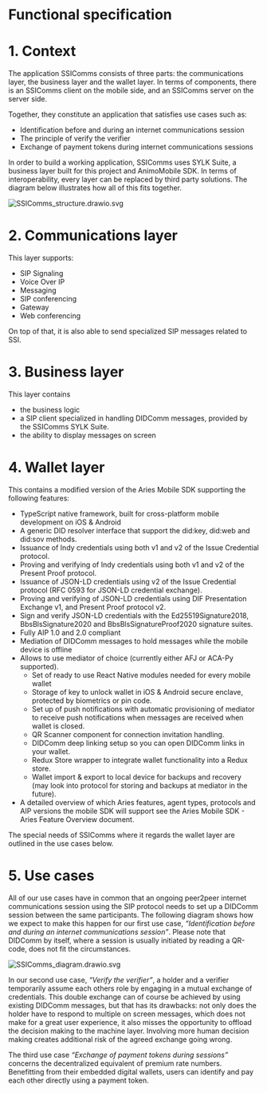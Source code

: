 Functional specification
========================

# 1. Context
The application SSIComms consists of three parts: the communications layer, the business layer and the wallet layer. In terms of components, there is an SSIComms client on the mobile side, and an SSIComms server on the server side. 

Together, they constitute an application that satisfies use cases such as:
- Identification before and during an internet communications session
- The principle of verify the verifier
- Exchange of payment tokens during internet communications sessions

In order to build a working application, SSIComms uses SYLK Suite, a business layer built for this project and AnimoMobile SDK. In terms of interoperability, every layer can be replaced by third party solutions. The diagram below illustrates how all of this fits together.

![SSIComms_structure.drawio.svg](/uploads/de75b0bca27babf10648af3bb8ba5104/SSIComms_structure.drawio.svg)


# 2. Communications layer
This layer supports:
- SIP Signaling 
- Voice Over IP 
- Messaging 
- SIP conferencing 
- Gateway 
- Web conferencing

On top of that, it is also able to send specialized SIP messages related to SSI.


# 3. Business layer
This layer contains 
- the business logic
- a SIP client specialized in handling DIDComm messages, provided by the SSIComms SYLK Suite.
- the ability to display messages on screen


# 4. Wallet layer
This contains a modified version of the Aries Mobile SDK supporting the following features:
- TypeScript native framework, built for cross-platform mobile development on iOS & Android
- A generic DID resolver interface that support the did:key, did:web and did:sov methods.
- Issuance of Indy credentials using both v1 and v2 of the Issue Credential protocol.
- Proving and verifying of Indy credentials using both v1 and v2 of the Present Proof protocol.
- Issuance of JSON-LD credentials using v2 of the Issue Credential protocol (RFC 0593 for JSON-LD credential exchange).
- Proving and verifying of JSON-LD credentials using DIF Presentation Exchange v1, and Present Proof protocol v2.
- Sign and verify JSON-LD credentials with the Ed25519Signature2018, BbsBlsSignature2020 and BbsBlsSignatureProof2020 signature suites.
- Fully AIP 1.0 and 2.0 compliant
- Mediation of DIDComm messages to hold messages while the mobile device is offline
- Allows to use mediator of choice (currently either AFJ or ACA-Py supported).
  - Set of ready to use React Native modules needed for every mobile wallet
  - Storage of key to unlock wallet in iOS & Android secure enclave, protected by biometrics or pin code.
  - Set up of push notifications with automatic provisioning of mediator to receive push notifications when messages are received when wallet is closed.
  - QR Scanner component for connection invitation handling.
  - DIDComm deep linking setup so you can open DIDComm links in your wallet.
  - Redux Store wrapper to integrate wallet functionality into a Redux store.
  - Wallet import & export to local device for backups and recovery (may look into protocol for storing and backups at mediator in the future).
- A detailed overview of which Aries features, agent types, protocols and AIP versions the mobile SDK will support see the Aries Mobile SDK - Aries Feature Overview document.

The special needs of SSIComms where it regards the wallet layer are outlined in the use cases below. 


# 5. Use cases
All of our use cases have in common that an ongoing peer2peer internet communications session using the SIP protocol needs to set up a DIDComm session between the same participants. 
The following diagram shows how we expect to make this happen for our first use case, *“Identification before and during an internet communications session”*. Please note that DIDComm by itself, where a session is usually initiated by reading a QR-code, does not fit the circumstances.

![SSIComms_diagram.drawio.svg](/uploads/8c327f43a1c263c9c2f5eefb1e906a0a/SSIComms_diagram.drawio.svg)

In our second use case, *“Verify the verifier”*, a holder and a verifier temporarily assume each others role by engaging in a mutual exchange of credentials. This double exchange can of course be achieved by using existing DIDComm messages, but that has its drawbacks: not only does the holder have to respond to multiple on screen messages, which does not make for a great user experience, it also misses the opportunity to offload the decision making to the machine layer. Involving more human decision making creates additional risk of the agreed exchange going wrong.

The third use case *“Exchange of payment tokens during sessions”* concerns the decentralized equivalent of premium rate numbers. Benefitting from their embedded digital wallets, users can identify and pay each other directly using a payment token.




